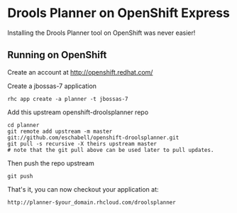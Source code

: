 Drools Planner on OpenShift Express
===================================
Installing the Drools Planner tool on OpenShift was never easier!

Running on OpenShift
--------------------

Create an account at http://openshift.redhat.com/

Create a jbossas-7 application

    rhc app create -a planner -t jbossas-7

Add this upstream openshift-droolsplanner repo

    cd planner
    git remote add upstream -m master git://github.com/eschabell/openshift-droolsplanner.git
    git pull -s recursive -X theirs upstream master
    # note that the git pull above can be used later to pull updates.
    
Then push the repo upstream

    git push

That's it, you can now checkout your application at:

    http://planner-$your_domain.rhcloud.com/droolsplanner

